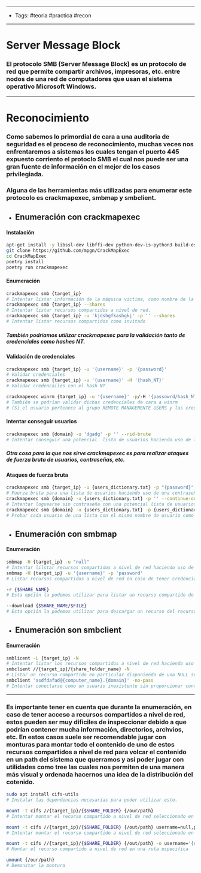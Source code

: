 -----
- Tags: #teoria #practica #recon 
- -----
# Server Message Block 

### El protocolo SMB (Server Message Block) es un protocolo de red que permite compartir archivos, impresoras, etc. entre nodos de una red de computadores que usan el sistema operativo Microsoft Windows. 

-----
# Reconocimiento 

### Como sabemos lo primordial de cara a una auditoria de seguridad es el proceso de reconocimiento, muchas veces nos enfrentaremos a sistemas los cuales tengan el puerto **445** expuesto corriento el protoclo **SMB** el cual nos puede ser una gran fuente de información en el mejor de los casos privilegiada. 

### Alguna de las herramientas más utilizadas para enumerar este protocolo es **crackmapexec**, **smbmap** y **smbclient**. 

- ## Enumeración con crackmapexec
#### Instalación
```bash
apt-get install -y libssl-dev libffi-dev python-dev-is-python3 build-essential
git clone https://github.com/mpgn/CrackMapExec
cd CrackMapExec
poetry install
poetry run crackmapexec
```
#### Enumeración 
```bash
crackmapexec smb {target_ip}
# Intentar listar información de la máquina victima, como nombre de la máquina, dominios, version de windows, etc. 
crackmapexec smb {target_ip} --shares
# Intentar listar recursos compartidos a nivel de red. 
crackmapexec smb {target_ip} -u 'kjdshgfkashgkj' -p '' --shares
# Intentar listar recursos compartidos como invitado
```
##### También podríamos utilizar **crackmapexec** para la validación tanto de **credenciales** como **hashes NT**. 
#### Validación de credenciales
```bash
crackmapexec smb {target_ip} -u '{username}' -p '{password}'
# Validar credenciales
crackmapexec smb {target_ip} -u '{username}' -H '{hash_NT}'
# Validar credencailes con el hash NT

crackmapexec winrm {target_ip} -u '{username}' -p/-H '{passowrd/hash_NT}'
# También se podrían validar dichas credenciales de cara a winrm 
# (Si el usuario pertenece al grupo REMOTE MANAGEMENTE USERS y las credenciales son válidas tendríamos acceso al sistema)
```
#### Intentar conseguir usuarios
```bash
crackmapexec smb {domain} -u 'dgadg' -p '' --rid-brute
# Intentar conseguir una potencial  lista de usuarios haciendo uso de la conexión como invitado
```
##### Otra cosa para la que nos sirve **crackmapexec** es para realizar ataques de fuerza bruta de usuarios, contraseñas, etc.

#### Ataques de fuerza bruta
```bash
crackmapexec smb {target_ip} -u {users_dictionary.txt} -p "{password}" --continue-on-success
# Fuerza bruta para una lista de usuarios haciendo uso de una contraseña
crackmapexec smb {domain} -u {users_dictionary.txt} -p '' --continue-on-success
# Intentar loguearse sin contraseña con una potencial lista de usuarios
crackmapexec smb {domain} -u {users_dictionary.txt} -p {users_dictionary.txt} --no-bruteforce --continue-on-success
# Probar cada usuario de una lista con el mismo nombre de usuario como contraseña
```

- ## Enumeración con smbmap 
#### Enumeración 
```bash
smbmap -H {target_ip} -u "null"
# Intentar lilstar recursos compartidos a nivel de red haciendo uso de una NULL sesion (Para cuando no disponemos de credenciales)
smbmap -H {target_ip} -u '{username}' -p 'password'
# Listar recursos compartidos a nivel de red en caso de tener credenciales.

-r {$SHARE_NAME}
# Esta opción la podemos utilizar para listar un recurso compartido de manera recursiva.

--download {$SHARE_NAME/$FILE}
# Esta opción la podemos utilizar para descargar un recurso del recurso compartido a nivel de red. 
```

- ## Enumeración son smbclient 
#### Enumeración 
```bash
smblicent -L {target_ip} -N
# Intentar listar los recursos compartidos a nivel de red haciendo uso de una NULL session 
smbclient //{target_ip}/{share_folder_name} -N 
# Listar un recurso compartido en particular disponiendo de una NULL session
smbclient 'asdfdafad@{computer_name}.{domain}' -no-pass
# Intentar conectarse como un usuario inexistente sin proporcionar contraseña
```

----
### Es importante tener en cuenta que durante la enumeración, en caso de tener acceso a recursos compartidos a nivel de red, estos pueden ser muy dificiles de inspeccionar debido a que podrían contener mucha información, directorios, archvios, etc. En estos casos suele ser recomendable jugar con monturas para montar todo el contenido de uno de estos recursos compartidos a nivel de red para volcar el contenido en un path del sistema que querramos y así poder jugar con utilidades como **tree** las cuales nos permiten de una manera más visual y ordenada hacernos una idea de la distribución del cotenido. 

```bash
sudo apt install cifs-utils
# Instalar las dependencias necesarias para poder utilizar esto.

mount -t cifs //{target_ip}/{$SHARE_FOLDER} {/our/path}
# Intentar montar el recurso compartido a nivel de red seleccionado en una ruta específica

mount -t cifs //{target_ip}/{$SHARE_FOLDER} {/out/path} username=null,password=null,domain=,rw
# Intentar montar el recurso compartido a nivel de red seleccionado en una ruta específica (Manera alternativa)

mount -t cifs //{target_ip}/{$SHARE_FOLDER} {/out/path} -o username='{username}',password='{password}',rw
# Montar el recurso compartido a nivel de red en una ruta especifica

umount {/our/path}
# Demonstar la montura 
```